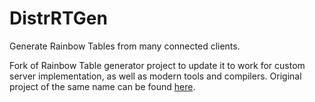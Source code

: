 DistrRTGen
==========

Generate Rainbow Tables from many connected clients.

Fork of Rainbow Table generator project to update it to work for custom server implementation, as well as modern tools and compilers. Original project of the same name can be found [here](https://code.google.com/p/distrrtgen/).
